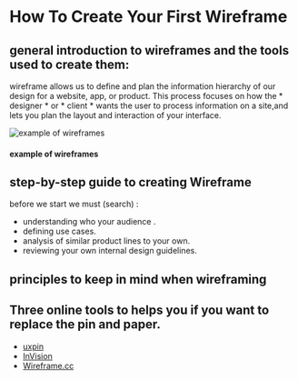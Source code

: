 # How To Create Your First Wireframe
##  general introduction to wireframes and the tools used to create them:
wireframe allows us to define and plan the information hierarchy of our design for a website, app, or product. This process focuses on how the * designer * or * client * wants the user to process information on a site,and lets you plan the layout and interaction of your interface.

![example of wireframes](https://blog.hubspot.com/hs-fs/hubfs/HubSpot%20%7C%20The%20Differences%20in%20Wireframe%20Fidelity%20From%20Low%20to%20High%20Fidelity%20Wireframes-4.png?width=2250&name=HubSpot%20%7C%20The%20Differences%20in%20Wireframe%20Fidelity%20From%20Low%20to%20High%20Fidelity%20Wireframes-4.png)
#### example of wireframes
## step-by-step guide to creating Wireframe
before we start we must (search) :
   - understanding who your audience .
   - defining use cases.
   - analysis of similar product lines to your own.
   - reviewing your own internal design guidelines.


##  principles to keep in mind when wireframing
## Three online tools to helps you if you want to replace the pin and paper. 
- [uxpin](https://www.uxpin.com/)
- [InVision](https://www.invisionapp.com/)
- [Wireframe.cc](https://wireframe.cc/)